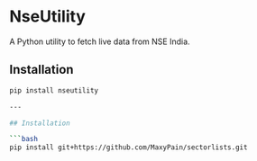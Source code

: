 # NseUtility

A Python utility to fetch live data from NSE India.

## Installation

```bash
pip install nseutility

---

## Installation

```bash
pip install git+https://github.com/MaxyPain/sectorlists.git
